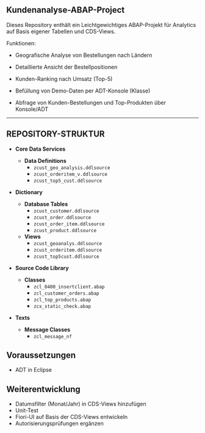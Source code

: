 ## Kundenanalyse-ABAP-Project

Dieses Repository enthält ein Leichtgewichtiges ABAP-Projekt für Analytics auf Basis eigener Tabellen und CDS-Views.

Funktionen:

- Geografische Analyse von Bestellungen nach Ländern

- Detaillierte Ansicht der Bestellpositionen

- Kunden-Ranking nach Umsatz (Top-5)

- Befüllung von Demo-Daten per ADT-Konsole (Klasse)

- Abfrage von Kunden-Bestellungen und Top-Produkten über Konsole/ADT

  

---



## REPOSITORY-STRUKTUR

- **Core Data Services**
  - **Data Definitions**
    - `zcust_geo_analysis.ddlsource`
    - `zcust_orderitem_v.ddlsource`
    - `zcust_top5_cust.ddlsource`

- **Dictionary**
  - **Database Tables**
    - `zcust_customer.ddlsource`
    - `zcust_order.ddlsource`
    - `zcust_order_item.ddlsource`
    - `zcust_product.ddlsource`
  - **Views**
    - `zcust_geoanalys.ddlsource`
    - `zcust_orderitem.ddlsource`
    - `zcust_top5cust.ddlsource`

- **Source Code Library**
  - **Classes**
    - `zcl_0400_insertclient.abap`
    - `zcl_customer_orders.abap`
    - `zcl_top_products.abap`
    - `zcx_static_check.abap`

- **Texts**
  - **Message Classes**
    - `zcl_message_nf`


        


## Voraussetzungen
- ADT in Eclipse

## Weiterentwicklung
- Datumsfilter (Monat/Jahr) in CDS-Views hinzufügen
- Unit-Test
- Fiori-UI auf Basis der CDS-Views entwickeln
- Autorisierungsprüfungen ergänzen 
      
